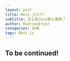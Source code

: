 ```yaml
---
layout: post
title: Nest.js入门
subtitle: 怎么和Java那么像啊？
author: RuntimeEroor
categories: 前端
tags: Nest.js
---
```

## To be continued!
